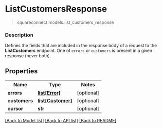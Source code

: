# ListCustomersResponse
> squareconnect.models.list_customers_response

### Description

Defines the fields that are included in the response body of a request to the **ListCustomers** endpoint.  One of `errors` or `customers` is present in a given response (never both).

## Properties
Name | Type | Notes
------------ | ------------- | -------------
**errors** | [**list[Error]**](Error.md) | [optional] 
**customers** | [**list[Customer]**](Customer.md) | [optional] 
**cursor** | **str** | [optional] 

[[Back to Model list]](../README.md#documentation-for-models) [[Back to API list]](../README.md#documentation-for-api-endpoints) [[Back to README]](../README.md)


